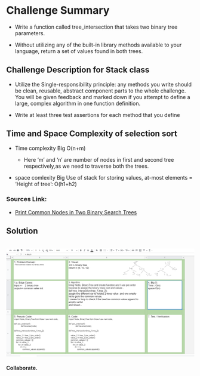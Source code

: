# Challenge Summary
- Write a function called tree_intersection that takes two binary tree parameters.

- Without utilizing any of the built-in library methods available to your language, return a set of values found in both trees.

## Challenge Description for Stack class

- Utilize the Single-responsibility principle: any methods you write should be clean, reusable, abstract component parts to the whole challenge. You will be given feedback and marked down if you attempt to define a large, complex algorithm in one function definition.

- Write at least three test assertions for each method that you define

## Time and Space Complexity of selection sort

- Time complexity Big O(n+m) 
  - Here ‘m’ and ‘n’ are number of nodes in first and second tree respectively,as we need to traverse both the trees.

- space comlexity Big Use of stack for storing values, at-most elements = ‘Height of tree’: O(h1+h2)

### Sources Link:
- [Print Common Nodes in Two Binary Search Trees](https://www.geeksforgeeks.org/print-common-nodes-in-two-binary-search-trees/)

## Solution
![]()
![tree intersection white board image](../assets/tree_intersection.png)



#### Collaborate.